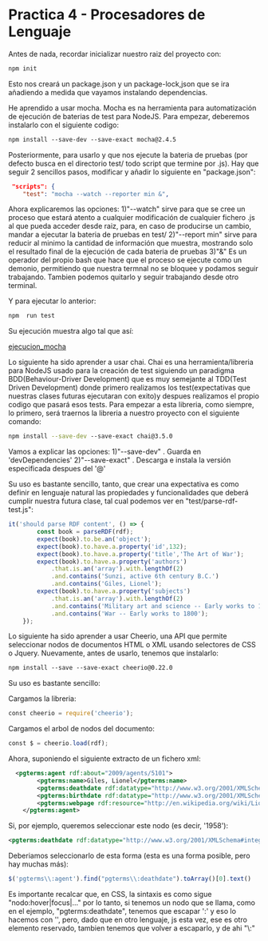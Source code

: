 # Practica 4 - Procesadores de Lenguaje

Antes de nada, recordar inicializar nuestro raiz del proyecto con:

```bash
npm init
```
Esto nos creará un package.json y un package-lock,json que se ira añadiendo a medida que vayamos instalando dependencias.

He aprendido a usar mocha. Mocha es na herramienta para automatización de ejecución de baterias de test para NodeJS. Para empezar, deberemos instalarlo con el siguiente codigo:

```bash
​​npm​​ ​​install​​ ​​--save-dev​​ ​​--save-exact mocha@2.4.5
```

Posteriormente, para usarlo y que nos ejecute la bateria de pruebas (por defecto busca en el directorio test/ todo script que termine por .js). Hay que seguir 2 sencillos pasos, modificar y añadir lo siguiente en "package.json":

```json
 "scripts": {
    "test": "mocha --watch --reporter min &",
```

Ahora explicaremos las opciones:
1)"--watch" sirve para que se cree un proceso que estará atento a cualquier modificación de cualquier fichero .js al que pueda acceder desde raiz, para, en caso de producirse un cambio, mandar a ejecutar la bateria de pruebas en test/
2)"--report min" sirve para reducir al minimo la cantidad de información que muestra, mostrando solo el resultado final de la ejecución de cada bateria de pruebas
3)"&" Es un operador del propio bash que hace que el proceso se ejecute como un demonio, permitiendo que nuestra termnal no se bloquee y podamos seguir trabajando. Tambien podemos quitarlo y seguir trabajando desde otro terminal.

Y para ejecutar lo anterior:

```bash
npm  run test
```
Su ejecución muestra algo tal que así:

[ejecucion_mocha](img/mocha_ejecucion.PNG)


Lo siguiente ha sido aprender a usar chai. Chai es una herramienta/libreria para NodeJS usado para la creación de test siguiendo un paradigma BDD(Behaviour-Driver Development) que es muy semejante al TDD(Test Driven Development) donde primero realizamos los test(expectativas que nuestras clases futuras ejecutaran con exito)y despues realizamos el propio codigo que pasará esos tests. Para empezar a esta libreria, como siempre, lo primero, será traernos la libreria a nuestro proyecto con el siguiente comando:


```bash
npm install --save-dev​​ ​​--save-exact chai@3.5.0
```

Vamos a explicar las opciones:
1)"--save-dev" .  Guarda en 'devDependencies'
2)"--save-exact" . Descarga e instala la versión especificada despues del '@'


Su uso es bastante sencillo, tanto, que crear una expectativa es como definir en lenguaje natural las propiedades y funcionalidades que deberá cumplir nuestra futura clase, tal cual podemos ver en "test/parse-rdf-test.js":

```js
it('should parse RDF content', () => {
        const book = parseRDF(rdf);
        expect(book).to.be.an('object');
        expect(book).to.have.a.property('id',132);
        expect(book).to.have.a.property('title','The Art of War');
        expect(book).to.have.a.property('authors')
            .that.is.an('array').with.lengthOf(2)
            .and.contains('Sunzi, active 6th century B.C.')
            .and.contains('Giles, Lionel');
        expect(book).to.have.a.property('subjects')
            .that.is.an('array').with.lengthOf(2)
            .and.contains('Military art and science -- Early works to 1800')
            .and.contains('War -- Early works to 1800');
    });
```

Lo siguiente ha sido aprender a usar Cheerio, una API que permite seleccionar nodos de documentos HTML o XML usando selectores de CSS o Jquery. Nuevamente, antes de usarlo, tenemos que instalarlo:

```bash
​​npm​​ ​​install​​ ​​--save​​ ​​--save-exact​​ ​​cheerio@0.22.0
```

Su uso es bastante sencillo:

Cargamos la libreria:
```js
const​ cheerio = require(​'cheerio'​);
```

Cargamos el arbol de nodos del documento:
```js
const​ $ = cheerio.load(rdf);
```

Ahora, suponiendo el siguiente extracto de un fichero xml:

```xml
  <pgterms:agent rdf:about="2009/agents/5101">
        <pgterms:name>Giles, Lionel</pgterms:name>
        <pgterms:deathdate rdf:datatype="http://www.w3.org/2001/XMLSchema#integer">1958</pgterms:deathdate>
        <pgterms:birthdate rdf:datatype="http://www.w3.org/2001/XMLSchema#integer">1875</pgterms:birthdate>
        <pgterms:webpage rdf:resource="http://en.wikipedia.org/wiki/Lionel_Giles"/>
    </pgterms:agent>
```

Si, por ejemplo, queremos seleccionar este nodo (es decir, '1958'):
```xml
<pgterms:deathdate rdf:datatype="http://www.w3.org/2001/XMLSchema#integer">1958</pgterms:deathdate>
```
Deberiamos seleccionarlo de esta forma (esta es una forma posible, pero hay muchas más):
```js
$('pgterms\\:agent').find("pgterms\\:deathdate").toArray()[0].text()
```
Es importante recalcar que, en CSS, la sintaxis es como sigue "nodo:hover|focus|..." por lo tanto, si tenemos un nodo que se llama, como en el ejemplo, "pgterms:deathdate", tenemos que escapar ':' y eso lo hacemos con '\', pero, dado que en otro lenguaje, js esta vez, ese es otro elemento reservado, tambien tenemos que volver a escaparlo, y de ahi "\\:" 
